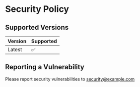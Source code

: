 # Security Policy

## Supported Versions

| Version | Supported          |
| ------- | ------------------ |
| Latest  | :white_check_mark: |

## Reporting a Vulnerability

Please report security vulnerabilities to security@example.com
